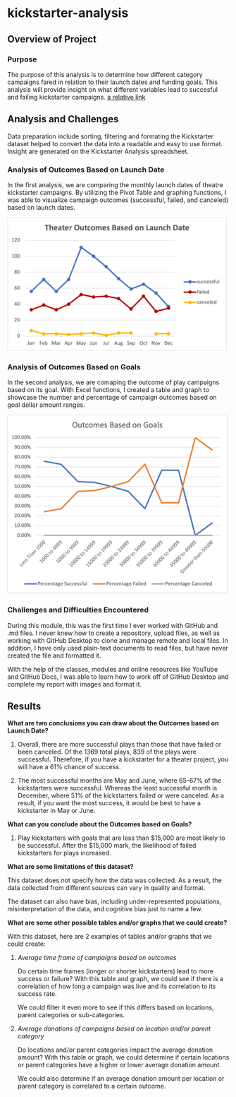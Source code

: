 # kickstarter-analysis

## Overview of Project

### Purpose
The purpose of this analysis is to determine how different category campaigns fared in relation to their launch dates and funding goals. This analysis will provide insight on what different variables lead to succesful and failing kickstarter campaigns. [a relative link]("Kickstarter_Challenge.xlsx")

## Analysis and Challenges

Data preparation include sorting, filtering and formating the Kickstarter dataset helped to convert the data into a readable and easy to use format. Insight are generated on the Kickstarter Analysis spreadsheet. 

### Analysis of Outcomes Based on Launch Date

In the first analysis, we are comparing the monthly launch dates of theatre kickstarter campaigns. By utilizing the Pivot Table and graphing functions, I was able to visualize campaign outcomes (successful, failed, and canceled) based on launch dates. 

<img src="Resources/Theater_Outcomes_vs_Launch.png" width="500">

### Analysis of Outcomes Based on Goals

In the second analysis, we are comaping the outcome of play campaigns based on its goal. With Excel functions, I created a table and graph to showcase the number and percentage of campaign outcomes based on goal dollar amount ranges. 

<img src="Resources/Outcomes_vs_Goals.png" width="500">

### Challenges and Difficulties Encountered

During this module, this was the first time I ever worked with GitHub and .md files. I never knew how to create a repository, upload files, as well as working with GitHub Desktop to clone and manage remote and local files. In addition, I have only used plain-text documents to read files, but have never created the file and formatted it. 

With the help of the classes, modules and online resources like YouTube and GitHub Docs, I was able to learn how to work off of GitHub Desktop and complete my report with images and format it.

## Results

**What are two conclusions you can draw about the Outcomes based on Launch Date?**

1. Overall, there are more successful plays than those that have failed or been canceled. Of the 1369 total plays, 839 of the plays were successful. Therefore, if you have a kickstarter for a theater project, you will have a 61% chance of success. 

2. The most successful months are May and June, where 65-67% of the kickstarters were successful. Whereas the least successful month is December, where 51% of the kickstarters failed or were canceled. As a result, if you want the most success, it would be best to have a kickstarter in May or June. 

**What can you conclude about the Outcomes based on Goals?**

1. Play kickstarters with goals that are less than $15,000 are most likely to be successful. After the $15,000 mark, the likelihood of failed kickstarters for plays increased. 

**What are some limitations of this dataset?**

This dataset does not specify how the data was collected. As a result, the data collected from different sources can vary in quality and format. 

The dataset can also have bias, including under-represented populations, misinterpretation of the data, and cognitive bias just to name a few. 

**What are some other possible tables and/or graphs that we could create?**

With this dataset, here are 2 examples of tables and/or graphs that we could create: 

1. *Average time frame of campaigns based on outcomes*

	Do certain time frames (longer or shorter kickstarters) lead to more success or failure? With this table and graph, we could see if there is a correlation of how long a campaign was live and its correlation to its success rate. 

	We could filter it even more to see if this differs based on locations, parent categories or sub-categories. 

2. *Average donations of campaigns based on location and/or parent category*

	Do locations and/or parent categories impact the average donation amount? With this table or graph, we could determine if certain locations or parent categories have a higher or lower average donation amount.

	We could also determine if an average donation amount per location or parent category is correlated to a certain outcome. 


